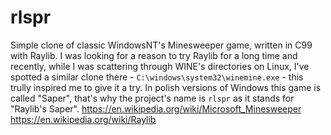 # rlspr
Simple clone of classic WindowsNT's Minesweeper game, written in C99 with Raylib.
I was looking for a reason to try Raylib for a long time and recently,
while I was scattering through WINE's directories on Linux,
I've spotted a similar clone there - `C:\windows\system32\winemine.exe` -
this trully inspired me to give it a try.
In polish versions of Windows this game is called "Saper",
that's why the project's name is `rlspr` as it stands for "Raylib's Saper".
https://en.wikipedia.org/wiki/Microsoft_Minesweeper \
https://en.wikipedia.org/wiki/Raylib
